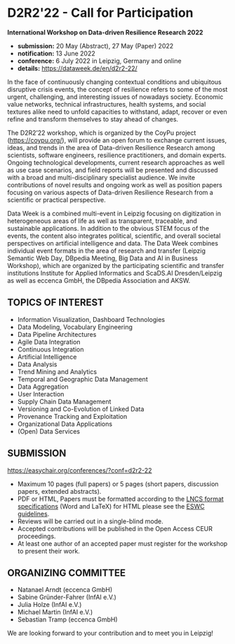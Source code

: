 # D2R2'22 - Call for Participation

**International Workshop on Data-driven Resilience Research 2022**

- **submission:**   20 May (Abstract), 27 May (Paper) 2022
- **notification:** 13 June 2022
- **conference:**   6 July 2022 in Leipzig, Germany and online
- **details:**      https://dataweek.de/en/d2r2-22/

In the face of continuously changing contextual conditions and ubiquitous disruptive crisis events, the concept of resilience refers to some of the most urgent, challenging, and interesting issues of nowadays society.
Economic value networks, technical infrastructures, health systems, and social textures alike need to unfold capacities to withstand, adapt, recover or even refine and transform themselves to stay ahead of changes.

The D2R2’22 workshop, which is organized by the CoyPu project (https://coypu.org/), will provide an open forum to exchange current issues, ideas, and trends in the area of Data-driven Resilience Research among scientists, software engineers, resilience practitioners, and domain experts.
Ongoing technological developments, current research approaches as well as use case scenarios, and field reports will be presented and discussed with a broad and multi-disciplinary specialist audience.
We invite contributions of novel results and ongoing work as well as position papers focusing on various aspects of Data-driven Resilience Research from a scientific or practical perspective.

Data Week is a combined multi-event in Leipzig focusing on digitization in heterogeneous areas of life as well as transparent, traceable, and sustainable applications.
In addition to the obvious STEM focus of the events, the content also integrates political, scientific, and overall societal perspectives on artificial intelligence and data.
The Data Week combines individual event formats in the area of research and transfer (Leipzig Semantic Web Day, DBpedia Meeting, Big Data and AI in Business Workshop), which are organized by the participating scientific and transfer institutions Institute for Applied Informatics and ScaDS.AI Dresden/Leipzig as well as eccenca GmbH, the DBpedia Association and AKSW.


## TOPICS OF INTEREST
- Information Visualization, Dashboard Technologies
- Data Modeling, Vocabulary Engineering
- Data Pipeline Architectures
- Agile Data Integration
- Continuous Integration
- Artificial Intelligence
- Data Analysis
- Trend Mining and Analytics
- Temporal and Geographic Data Management
- Data Aggregation
- User Interaction
- Supply Chain Data Management
- Versioning and Co-Evolution of Linked Data
- Provenance Tracking and Exploitation
- Organizational Data Applications
- (Open) Data Services

## SUBMISSION

https://easychair.org/conferences/?conf=d2r2-22

- Maximum 10 pages (full papers) or 5 pages (short papers, discussion papers, extended abstracts).
- PDF or HTML, Papers must be formatted according to the [LNCS format specifications](https://www.springer.com/gp/computer-science/lncs/conference-proceedings-guidelines) (Word and LaTeX) for HTML please see the [ESWC guidelines]({https://2022.eswc-conferences.org/html-submission-guide/).
- Reviews will be carried out in a single-blind mode.
- Accepted contributions will be published in the Open Access CEUR proceedings.
- At least one author of an accepted paper must register for the workshop to present their work.

## ORGANIZING COMMITTEE
- Natanael Arndt (eccenca GmbH)
- Sabine Gründer-Fahrer (InfAI e.V.)
- Julia Holze (InfAI e.V.)
- Michael Martin (InfAI e.V.)
- Sebastian Tramp (eccenca GmbH)

We are looking forward to your contribution and to meet you in Leipzig!
